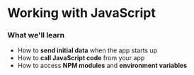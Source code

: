 # Working with JavaScript

### What we'll learn

- How to __send initial data__ when the app starts up
- How to __call JavaScript code__ from your app
- How to access __NPM modules__ and __environment variables__

